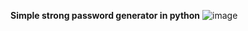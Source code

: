 ****Simple strong password generator in python****
![image](https://user-images.githubusercontent.com/34662781/194959259-4078cd76-6e39-48d2-9f85-1bac42433a81.png)

